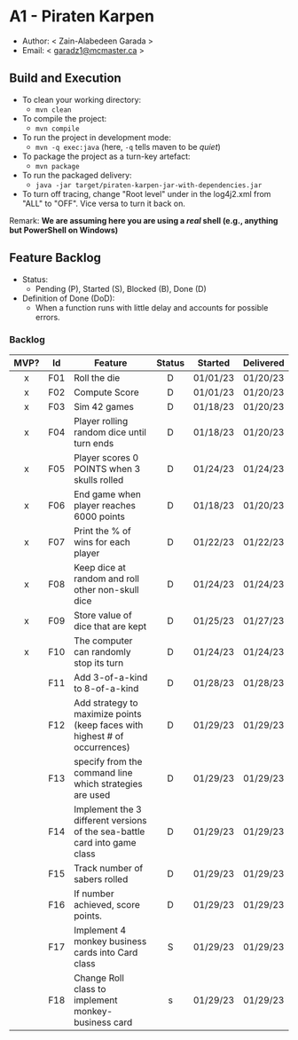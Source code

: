 # A1 - Piraten Karpen

  * Author: < Zain-Alabedeen Garada >
  * Email: < garadz1@mcmaster.ca >

## Build and Execution

  * To clean your working directory:
    * `mvn clean`
  * To compile the project:
    * `mvn compile`
  * To run the project in development mode:
    * `mvn -q exec:java` (here, `-q` tells maven to be _quiet_)
  * To package the project as a turn-key artefact:
    * `mvn package`
  * To run the packaged delivery:
    * `java -jar target/piraten-karpen-jar-with-dependencies.jar` 
  * To turn off tracing, change "Root level" under <Loggers> in the log4j2.xml from "ALL" to "OFF". Vice versa to turn it back on.

Remark: **We are assuming here you are using a _real_ shell (e.g., anything but PowerShell on Windows)**

## Feature Backlog

 * Status: 
   * Pending (P), Started (S), Blocked (B), Done (D)
 * Definition of Done (DoD):
   * When a function runs with little delay and accounts for possible errors.

### Backlog 

| MVP? | Id  | Feature  | Status  |  Started  | Delivered |
| :-:  |:-:  |---       | :-:     | :-:       | :-:       |
| x   | F01 | Roll the die |  D | 01/01/23 | 01/20/23 |
| x   | F02 | Compute Score |  D | 01/01/23 | 01/20/23 |
| x   | F03 | Sim 42 games  |  D  |  01/18/23 | 01/20/23 |
| x   | F04 | Player rolling random dice until turn ends |  D  | 01/18/23 | 01/20/23 |
| x   | F05 | Player scores 0 POINTS when 3 skulls rolled |  D  | 01/24/23 | 01/24/23 |
| x   | F06 | End game when player reaches 6000 points |  D  | 01/18/23 | 01/20/23 |
| x   | F07 | Print the % of wins for each player | D | 01/22/23 | 01/22/23 |
| x   | F08 | Keep dice at random and roll other non-skull dice | D | 01/24/23 | 01/24/23 |
| x   | F09 | Store value of dice that are kept | D | 01/25/23 |  01/27/23  |
| x   | F10 | The computer can randomly stop its turn | D | 01/24/23 | 01/24/23 |
|     | F11 | Add 3-of-a-kind to 8-of-a-kind | D  |  01/28/23  | 01/28/23 |
|     | F12 | Add strategy to maximize points (keep faces with highest # of occurrences) | D  | 01/29/23   | 01/29/23 |
|     | F13 | specify from the command line which strategies are used | D  | 01/29/23   | 01/29/23  |
|     | F14 | Implement the 3 different versions of the sea-battle card into game class | D | 01/29/23   | 01/29/23 |
|     | F15 | Track number of sabers rolled | D | 01/29/23   | 01/29/23 |
|     | F16 | If number achieved, score points.  | D | 01/29/23   | 01/29/23 |
|     | F17 | Implement 4 monkey business cards into Card class  | S | 01/29/23   | 01/29/23 |
|     | F18 |  Change Roll class to implement monkey-business card | s | 01/29/23   | 01/29/23 |